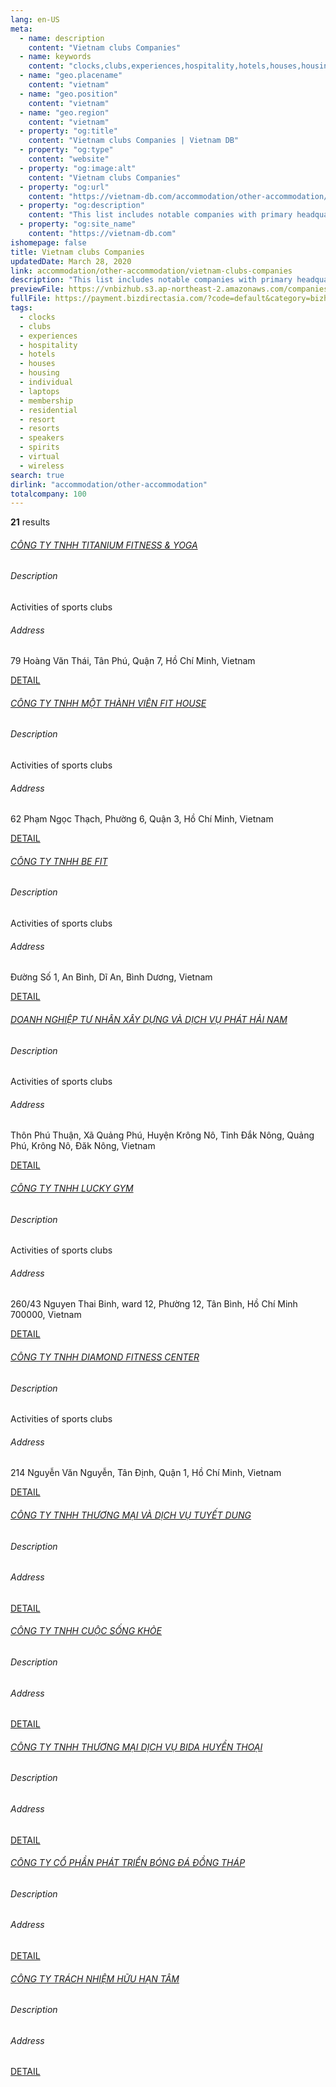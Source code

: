 ```yaml
---
lang: en-US
meta:
  - name: description
    content: "Vietnam clubs Companies"
  - name: keywords
    content: "clocks,clubs,experiences,hospitality,hotels,houses,housing,individual,laptops,membership,residential,resort,resorts,speakers,spirits,virtual,wireless,I559000"
  - name: "geo.placename"
    content: "vietnam"
  - name: "geo.position"
    content: "vietnam"
  - name: "geo.region"
    content: "vietnam"
  - property: "og:title"
    content: "Vietnam clubs Companies | Vietnam DB"
  - property: "og:type"
    content: "website"
  - property: "og:image:alt"
    content: "Vietnam clubs Companies"
  - property: "og:url"
    content: "https://vietnam-db.com/accommodation/other-accommodation/vietnam-clubs-companies"
  - property: "og:description"
    content: "This list includes notable companies with primary headquarters located in the Vietnam that are engaged in business activities of clubs, updated on March 28, 2020.This list was compiled automatically by our AI-powered algorithm and curated by our team of analysts"
  - property: "og:site_name"
    content: "https://vietnam-db.com"
ishomepage: false
title: Vietnam clubs Companies
updatedDate: March 28, 2020
link: accommodation/other-accommodation/vietnam-clubs-companies
description: "This list includes notable companies with primary headquarters located in the Vietnam that are engaged in business activities of clubs, updated on March 28, 2020.This list was compiled automatically by our AIpowered algorithm and curated by our team of analysts"
previewFile: https://vnbizhub.s3.ap-northeast-2.amazonaws.com/companies/vietnam-clubs-companies_preview.xlsx
fullFile: https://payment.bizdirectasia.com/?code=default&category=bizhub&item=vietnam-clubs-companies&redirect=https://vietnam-db.com
tags: 
  - clocks
  - clubs
  - experiences
  - hospitality
  - hotels
  - houses
  - housing
  - individual
  - laptops
  - membership
  - residential
  - resort
  - resorts
  - speakers
  - spirits
  - virtual
  - wireless
search: true
dirlink: "accommodation/other-accommodation"
totalcompany: 100
---
```


<p class="fs-medium textColorHighlight"><strong>21</strong> results</p>
<div class="bd-item">
    <div class="item-content">
        <h6 class="textColorPrimary item-title"><a class="textColorPrimary" href="/accommodation/other-accommodation/vietnam-clubs-companies/level3-titanium-fitness-and-yoga-company-limited-2557038">CÔNG TY TNHH TITANIUM FITNESS & YOGA</a></h6>
        <h6 class="bd-label">Description</h6>
        <p>Activities of sports clubs</p>
        <h6 class="bd-label">Address</h6>
        <p>79 Hoàng Văn Thái, Tân Phú, Quận 7, Hồ Chí Minh, Vietnam</p>
        <p>
            <a class="btn btn-sm btn-primary" href="/accommodation/other-accommodation/vietnam-clubs-companies/level3-titanium-fitness-and-yoga-company-limited-2557038">DETAIL <i class="bd-icon ic_arrow_back"></i></a>
        </p>
    </div>
</div>

<div class="bd-item">
    <div class="item-content">
        <h6 class="textColorPrimary item-title"><a class="textColorPrimary" href="/accommodation/other-accommodation/vietnam-clubs-companies/level3-fit-house-company-limited-2658610">CÔNG TY TNHH MỘT THÀNH VIÊN FIT HOUSE</a></h6>
        <h6 class="bd-label">Description</h6>
        <p>Activities of sports clubs</p>
        <h6 class="bd-label">Address</h6>
        <p>62 Phạm Ngọc Thạch, Phường 6, Quận 3, Hồ Chí Minh, Vietnam</p>
        <p>
            <a class="btn btn-sm btn-primary" href="/accommodation/other-accommodation/vietnam-clubs-companies/level3-fit-house-company-limited-2658610">DETAIL <i class="bd-icon ic_arrow_back"></i></a>
        </p>
    </div>
</div>

<div class="bd-item">
    <div class="item-content">
        <h6 class="textColorPrimary item-title"><a class="textColorPrimary" href="/accommodation/other-accommodation/vietnam-clubs-companies/level3-be-fit-company-limited-2805938">CÔNG TY TNHH BE FIT</a></h6>
        <h6 class="bd-label">Description</h6>
        <p>Activities of sports clubs</p>
        <h6 class="bd-label">Address</h6>
        <p>Đường Số 1, An Bình, Dĩ An, Bình Dương, Vietnam</p>
        <p>
            <a class="btn btn-sm btn-primary" href="/accommodation/other-accommodation/vietnam-clubs-companies/level3-be-fit-company-limited-2805938">DETAIL <i class="bd-icon ic_arrow_back"></i></a>
        </p>
    </div>
</div>

<div class="bd-item">
    <div class="item-content">
        <h6 class="textColorPrimary item-title"><a class="textColorPrimary" href="/accommodation/other-accommodation/vietnam-clubs-companies/level3-doanh-nghiep-tu-nhan-xay-dung-va-dich-vu-phat-hai-nam-2840227">DOANH NGHIỆP TƯ NHÂN XÂY DỰNG VÀ DỊCH VỤ PHÁT HẢI NAM</a></h6>
        <h6 class="bd-label">Description</h6>
        <p>Activities of sports clubs</p>
        <h6 class="bd-label">Address</h6>
        <p>Thôn Phú Thuận, Xã Quảng Phú, Huyện Krông Nô, Tỉnh Đắk Nông, Quảng Phú, Krông Nô, Đăk Nông, Vietnam</p>
        <p>
            <a class="btn btn-sm btn-primary" href="/accommodation/other-accommodation/vietnam-clubs-companies/level3-doanh-nghiep-tu-nhan-xay-dung-va-dich-vu-phat-hai-nam-2840227">DETAIL <i class="bd-icon ic_arrow_back"></i></a>
        </p>
    </div>
</div>

<div class="bd-item">
    <div class="item-content">
        <h6 class="textColorPrimary item-title"><a class="textColorPrimary" href="/accommodation/other-accommodation/vietnam-clubs-companies/level3-lucky-gym-company-limited-2496204">CÔNG TY TNHH LUCKY GYM</a></h6>
        <h6 class="bd-label">Description</h6>
        <p>Activities of sports clubs</p>
        <h6 class="bd-label">Address</h6>
        <p>260/43 Nguyen Thai Binh, ward 12, Phường 12, Tân Bình, Hồ Chí Minh 700000, Vietnam</p>
        <p>
            <a class="btn btn-sm btn-primary" href="/accommodation/other-accommodation/vietnam-clubs-companies/level3-lucky-gym-company-limited-2496204">DETAIL <i class="bd-icon ic_arrow_back"></i></a>
        </p>
    </div>
</div>

<div class="bd-item">
    <div class="item-content">
        <h6 class="textColorPrimary item-title"><a class="textColorPrimary" href="/accommodation/other-accommodation/vietnam-clubs-companies/level3-diamond-fitness-center-company-limited-2772056">CÔNG TY TNHH DIAMOND FITNESS CENTER</a></h6>
        <h6 class="bd-label">Description</h6>
        <p>Activities of sports clubs</p>
        <h6 class="bd-label">Address</h6>
        <p>214 Nguyễn Văn Nguyễn, Tân Định, Quận 1, Hồ Chí Minh, Vietnam</p>
        <p>
            <a class="btn btn-sm btn-primary" href="/accommodation/other-accommodation/vietnam-clubs-companies/level3-diamond-fitness-center-company-limited-2772056">DETAIL <i class="bd-icon ic_arrow_back"></i></a>
        </p>
    </div>
</div>

<div class="bd-item">
    <div class="item-content">
        <h6 class="textColorPrimary item-title"><a class="textColorPrimary" href="/accommodation/other-accommodation/vietnam-clubs-companies/level3-tuyetdung-trading-and-services-company-limited-2629364">CÔNG TY TNHH THƯƠNG MẠI VÀ DỊCH VỤ TUYẾT DUNG</a></h6>
        <h6 class="bd-label">Description</h6>
        <p></p>
        <h6 class="bd-label">Address</h6>
        <p></p>
        <p>
            <a class="btn btn-sm btn-primary" href="/accommodation/other-accommodation/vietnam-clubs-companies/level3-tuyetdung-trading-and-services-company-limited-2629364">DETAIL <i class="bd-icon ic_arrow_back"></i></a>
        </p>
    </div>
</div>

<div class="bd-item">
    <div class="item-content">
        <h6 class="textColorPrimary item-title"><a class="textColorPrimary" href="/accommodation/other-accommodation/vietnam-clubs-companies/level3-fitlife-company-limited-2658353">CÔNG TY TNHH CUỘC SỐNG KHỎE</a></h6>
        <h6 class="bd-label">Description</h6>
        <p></p>
        <h6 class="bd-label">Address</h6>
        <p></p>
        <p>
            <a class="btn btn-sm btn-primary" href="/accommodation/other-accommodation/vietnam-clubs-companies/level3-fitlife-company-limited-2658353">DETAIL <i class="bd-icon ic_arrow_back"></i></a>
        </p>
    </div>
</div>

<div class="bd-item">
    <div class="item-content">
        <h6 class="textColorPrimary item-title"><a class="textColorPrimary" href="/accommodation/other-accommodation/vietnam-clubs-companies/level3-bida-huyen-thoai-trading-service-company-limited-2668533">CÔNG TY TNHH THƯƠNG MẠI DỊCH VỤ BIDA HUYỀN THOẠI</a></h6>
        <h6 class="bd-label">Description</h6>
        <p></p>
        <h6 class="bd-label">Address</h6>
        <p></p>
        <p>
            <a class="btn btn-sm btn-primary" href="/accommodation/other-accommodation/vietnam-clubs-companies/level3-bida-huyen-thoai-trading-service-company-limited-2668533">DETAIL <i class="bd-icon ic_arrow_back"></i></a>
        </p>
    </div>
</div>

<div class="bd-item">
    <div class="item-content">
        <h6 class="textColorPrimary item-title"><a class="textColorPrimary" href="/accommodation/other-accommodation/vietnam-clubs-companies/level3-dong-thap-football-development-joint-stock-company-2775338">CÔNG TY CỔ PHẦN PHÁT TRIỂN BÓNG ĐÁ ĐỒNG THÁP</a></h6>
        <h6 class="bd-label">Description</h6>
        <p></p>
        <h6 class="bd-label">Address</h6>
        <p></p>
        <p>
            <a class="btn btn-sm btn-primary" href="/accommodation/other-accommodation/vietnam-clubs-companies/level3-dong-thap-football-development-joint-stock-company-2775338">DETAIL <i class="bd-icon ic_arrow_back"></i></a>
        </p>
    </div>
</div>

<div class="bd-item">
    <div class="item-content">
        <h6 class="textColorPrimary item-title"><a class="textColorPrimary" href="/accommodation/other-accommodation/vietnam-clubs-companies/level3-company-limited-tam-2595422">CÔNG TY TRÁCH NHIỆM HỮU HẠN TÂM</a></h6>
        <h6 class="bd-label">Description</h6>
        <p></p>
        <h6 class="bd-label">Address</h6>
        <p></p>
        <p>
            <a class="btn btn-sm btn-primary" href="/accommodation/other-accommodation/vietnam-clubs-companies/level3-company-limited-tam-2595422">DETAIL <i class="bd-icon ic_arrow_back"></i></a>
        </p>
    </div>
</div>

